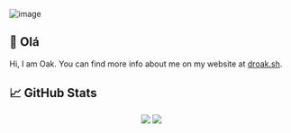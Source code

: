 ![image](https://github.com/d-roak/d-roak/assets/5263301/731ca969-e567-4b0b-981a-0a467ba62bfc)

## 👋 Olá
Hi, I am Oak. You can find more info about me on my website at [droak.sh](https://droak.sh/).

## &#x1f4c8; GitHub Stats
<div align="center">
  <img src="https://github-readme-stats.vercel.app/api?username=d-roak&show_icons=true&line_height=27&count_private=true&title_color=c9cacc&text_color=c9cacc&icon_color=774c54&bg_color=313340" />
  <img src="https://github-readme-stats.vercel.app/api/top-langs/?username=d-roak&hide=shell,java,tex&title_color=c9cacc&text_color=c9cacc&bg_color=313340&langs_count=3" />
</div>

